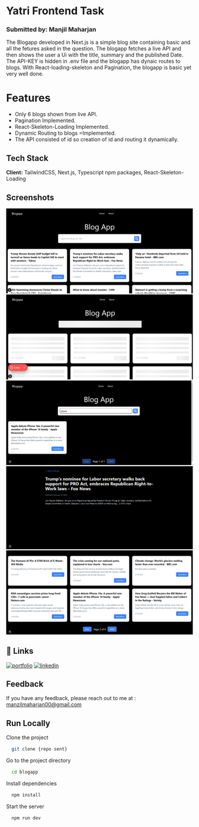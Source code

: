 
# Yatri Frontend Task
### Submitted by: Manjil Maharjan

The Blogapp developed in Next.js is a simple blog site containing basic and all the fetures asked in the question. The blogapp fetches a live API and then shows the user a Ui with the title, summary and the published Date. The API-KEY is hidden in .env file and the blogapp has dynaic routes to blogs. With React-loading-skeleton and Pagination, the blogapp is basic yet very well done.

# Features
- Only 6 blogs shown from live API.
- Pagination Implemented.
- React-Skeleton-Loading Implemented.
- Dynamic Routing to blogs =Implemented.
- The API consisted of id so creation of id and routing it dynamically.



## Tech Stack
**Client:** TailwindCSS, Next.js, Typescript npm packages, React-Skeleton-Loading


## Screenshots

![App Screenshot](/public/Screenshots/Home.png )
![App Screenshot](/public/Screenshots/react-loadingSkeleton.png)
![App Screenshot](/public/Screenshots/SearchbarImplementation.png )
![App Screenshot](/public/Screenshots/DynamicPage.png )
![App Screenshot](/public/Screenshots/Pagination.png )




## 🔗 Links
[![portfolio](https://img.shields.io/badge/my_portfolio-000?style=for-the-badge&logo=ko-fi&logoColor=white)](https://manjilmaharjan-portfolio.netlify.app/)
[![linkedin](https://img.shields.io/badge/linkedin-0A66C2?style=for-the-badge&logo=linkedin&logoColor=white)](https://www.linkedin.com/in/manjil-maharjan/)



## Feedback

If you have any feedback, please reach out to me at :
manzilmaharjan00@gmail.com

## Run Locally

Clone the project

```bash
  git clone {repo sent}
```

Go to the project directory

```bash
  cd blogapp
```

Install dependencies

```bash
  npm install
```

Start the server

```bash
  npm run dev
```

